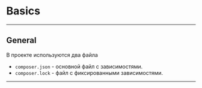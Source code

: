 # Basics
***
## General
В проекте используются два файла
- `composer.json` - основной файл с зависимостями.
- `composer.lock` - файл с фиксированными зависимостями.
***

